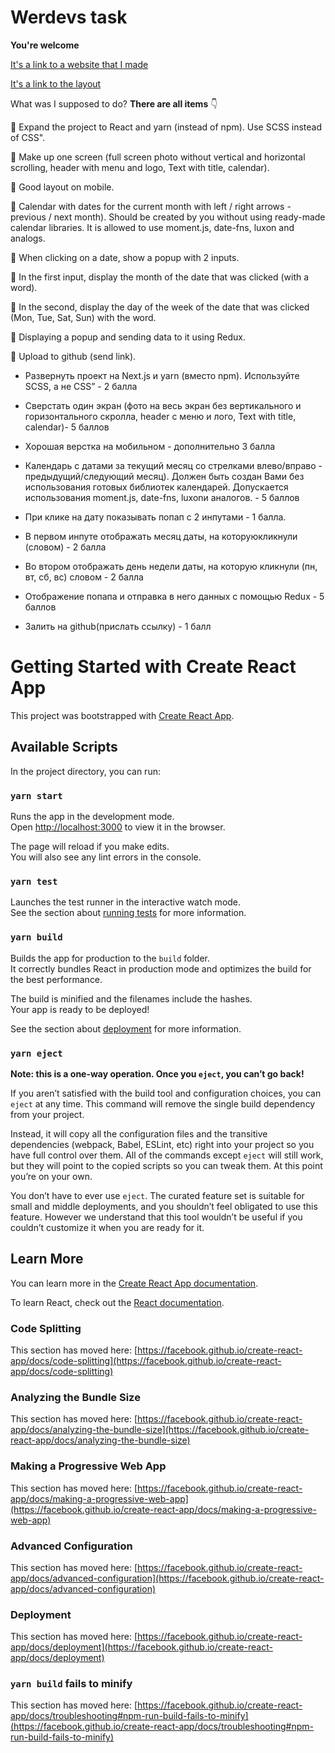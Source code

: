 # Werdevs task
**You're welcome**

[It's a link to a website that I made](https://61a8eef18fbefc33be45f774--admiring-hawking-19bd93.netlify.app/about)

[It's a link to the layout](https://drive.google.com/file/d/1dN7BKKymX34z-pXwLbqyY3sabxY0Mr57/view?usp=sharing)

What was I supposed to do?  **There are all items** :point_down:

:pushpin:  Expand the project to React and yarn (instead of npm). Use SCSS instead of CSS".

:pushpin: Make up one screen (full screen photo without vertical and horizontal scrolling, header with menu and logo, Text with title, calendar).

:pushpin: Good layout on mobile.

:pushpin: Calendar with dates for the current month with left / right arrows - previous / next month). Should be created by you without using ready-made calendar libraries. It is allowed to use moment.js, date-fns, luxon and analogs.

:pushpin: When clicking on a date, show a popup with 2 inputs.

:pushpin: In the first input, display the month of the date that was clicked (with a word).

:pushpin: In the second, display the day of the week of the date that was clicked (Mon, Tue, Sat, Sun) with the word.

:pushpin: Displaying a popup and sending data to it using Redux.

:pushpin: Upload to github (send link).


 - Развернуть проект на Next.js и yarn (вместо npm). Используйте SCSS, а не CSS” - 2 баллa

 - Сверстать один экран (фото на весь экран без вертикального и горизонтального скролла, header с меню и лого, Text with title, calendar)- 5 баллов
 - Хорошая верстка на мобильном - дополнительно 3 балла
 - Календарь с датами за текущий месяц со стрелками влево/вправо - предыдущий/следующий месяц). Должен быть создан Вами без использования готовых библиотек календарей. Допускается использования moment.js, date-fns, luxonи аналогов. - 5 баллов

 - При клике на дату показывать попап с 2 инпутами - 1 баллa.
 - В первом инпуте отображать месяц даты, на которуюкликнули (словом) - 2 балла
 - Во втором отображать день недели даты, на которую кликнули (пн, вт, сб, вс) словом - 2 балла
 - Отображение попапа и отправка в него данных с помощью Redux - 5 баллов
 - Залить на github(прислать ссылку) - 1 балл

# Getting Started with Create React App

This project was bootstrapped with [Create React App](https://github.com/facebook/create-react-app).

## Available Scripts

In the project directory, you can run:

### `yarn start`

Runs the app in the development mode.\
Open [http://localhost:3000](http://localhost:3000) to view it in the browser.

The page will reload if you make edits.\
You will also see any lint errors in the console.

### `yarn test`

Launches the test runner in the interactive watch mode.\
See the section about [running tests](https://facebook.github.io/create-react-app/docs/running-tests) for more information.

### `yarn build`

Builds the app for production to the `build` folder.\
It correctly bundles React in production mode and optimizes the build for the best performance.

The build is minified and the filenames include the hashes.\
Your app is ready to be deployed!

See the section about [deployment](https://facebook.github.io/create-react-app/docs/deployment) for more information.

### `yarn eject`

**Note: this is a one-way operation. Once you `eject`, you can’t go back!**

If you aren’t satisfied with the build tool and configuration choices, you can `eject` at any time. This command will remove the single build dependency from your project.

Instead, it will copy all the configuration files and the transitive dependencies (webpack, Babel, ESLint, etc) right into your project so you have full control over them. All of the commands except `eject` will still work, but they will point to the copied scripts so you can tweak them. At this point you’re on your own.

You don’t have to ever use `eject`. The curated feature set is suitable for small and middle deployments, and you shouldn’t feel obligated to use this feature. However we understand that this tool wouldn’t be useful if you couldn’t customize it when you are ready for it.

## Learn More

You can learn more in the [Create React App documentation](https://facebook.github.io/create-react-app/docs/getting-started).

To learn React, check out the [React documentation](https://reactjs.org/).

### Code Splitting

This section has moved here: [https://facebook.github.io/create-react-app/docs/code-splitting](https://facebook.github.io/create-react-app/docs/code-splitting)

### Analyzing the Bundle Size

This section has moved here: [https://facebook.github.io/create-react-app/docs/analyzing-the-bundle-size](https://facebook.github.io/create-react-app/docs/analyzing-the-bundle-size)

### Making a Progressive Web App

This section has moved here: [https://facebook.github.io/create-react-app/docs/making-a-progressive-web-app](https://facebook.github.io/create-react-app/docs/making-a-progressive-web-app)

### Advanced Configuration

This section has moved here: [https://facebook.github.io/create-react-app/docs/advanced-configuration](https://facebook.github.io/create-react-app/docs/advanced-configuration)

### Deployment

This section has moved here: [https://facebook.github.io/create-react-app/docs/deployment](https://facebook.github.io/create-react-app/docs/deployment)

### `yarn build` fails to minify

This section has moved here: [https://facebook.github.io/create-react-app/docs/troubleshooting#npm-run-build-fails-to-minify](https://facebook.github.io/create-react-app/docs/troubleshooting#npm-run-build-fails-to-minify)
